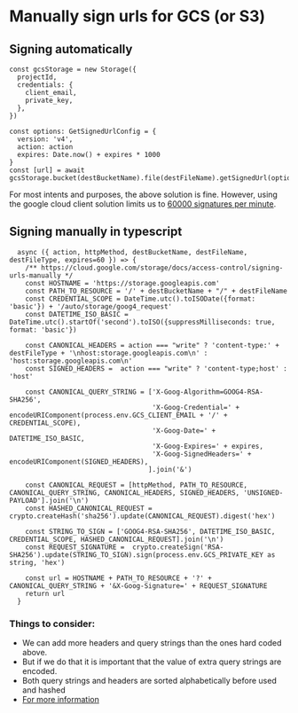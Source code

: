 # Manually sign urls for GCS (or S3)

## Signing automatically
```
const gcsStorage = new Storage({
  projectId,
  credentials: {
    client_email,
    private_key,
  },
})
  
const options: GetSignedUrlConfig = {
  version: 'v4',
  action: action
  expires: Date.now() + expires * 1000
}
const [url] = await gcsStorage.bucket(destBucketName).file(destFileName).getSignedUrl(options)
```
For most intents and purposes, the above solution is fine. However, using the google cloud client solution limits us to [60000 signatures per minute](https://cloud.google.com/iam/quotas).

## Signing manually in typescript
```
  async ({ action, httpMethod, destBucketName, destFileName, destFileType, expires=60 }) => {
    /** https://cloud.google.com/storage/docs/access-control/signing-urls-manually */
    const HOSTNAME = 'https://storage.googleapis.com'
    const PATH_TO_RESOURCE = '/' + destBucketName + "/" + destFileName
    const CREDENTIAL_SCOPE = DateTime.utc().toISODate({format: 'basic'}) + '/auto/storage/goog4_request'
    const DATETIME_ISO_BASIC = DateTime.utc().startOf('second').toISO({suppressMilliseconds: true, format: 'basic'})

    const CANONICAL_HEADERS = action === "write" ? 'content-type:' + destFileType + '\nhost:storage.googleapis.com\n' : 'host:storage.googleapis.com\n'
    const SIGNED_HEADERS =  action === "write" ? 'content-type;host' : 'host'

    const CANONICAL_QUERY_STRING = ['X-Goog-Algorithm=GOOG4-RSA-SHA256',
                                    'X-Goog-Credential=' + encodeURIComponent(process.env.GCS_CLIENT_EMAIL + '/' + CREDENTIAL_SCOPE),
                                    'X-Goog-Date=' + DATETIME_ISO_BASIC,
                                    'X-Goog-Expires=' + expires,
                                    'X-Goog-SignedHeaders=' + encodeURIComponent(SIGNED_HEADERS),
                                   ].join('&')

    const CANONICAL_REQUEST = [httpMethod, PATH_TO_RESOURCE, CANONICAL_QUERY_STRING, CANONICAL_HEADERS, SIGNED_HEADERS, 'UNSIGNED-PAYLOAD'].join('\n')
    const HASHED_CANONICAL_REQUEST =  crypto.createHash('sha256').update(CANONICAL_REQUEST).digest('hex')

    const STRING_TO_SIGN = ['GOOG4-RSA-SHA256', DATETIME_ISO_BASIC, CREDENTIAL_SCOPE, HASHED_CANONICAL_REQUEST].join('\n')
    const REQUEST_SIGNATURE =  crypto.createSign('RSA-SHA256').update(STRING_TO_SIGN).sign(process.env.GCS_PRIVATE_KEY as string, 'hex')

    const url = HOSTNAME + PATH_TO_RESOURCE + '?' + CANONICAL_QUERY_STRING + '&X-Goog-Signature=' + REQUEST_SIGNATURE
    return url
  }
```
### Things to consider:
- We can add more headers and query strings than the ones hard coded above.
- But if we do that it is important that the value of extra query strings are encoded.
- Both query strings and headers are sorted alphabetically before used and hashed
- [For more information](https://cloud.google.com/storage/docs/access-control/signing-urls-manually)
